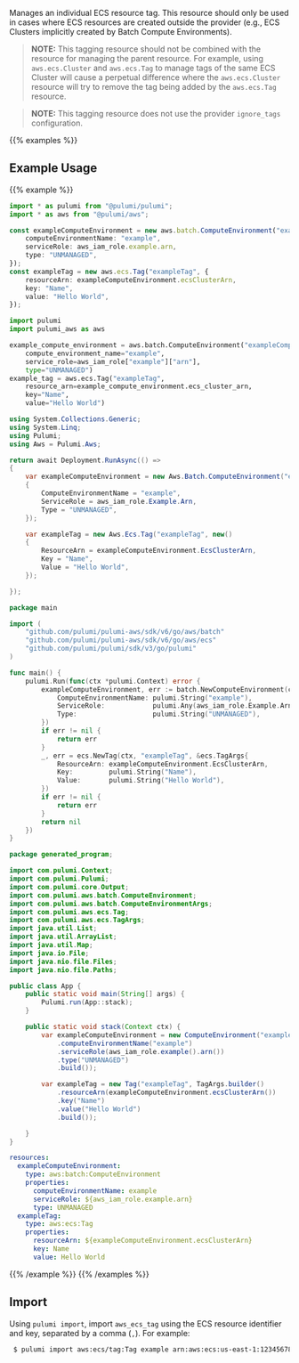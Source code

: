 Manages an individual ECS resource tag. This resource should only be used in cases where ECS resources are created outside the provider (e.g., ECS Clusters implicitly created by Batch Compute Environments).

> **NOTE:** This tagging resource should not be combined with the resource for managing the parent resource. For example, using `aws.ecs.Cluster` and `aws.ecs.Tag` to manage tags of the same ECS Cluster will cause a perpetual difference where the `aws.ecs.Cluster` resource will try to remove the tag being added by the `aws.ecs.Tag` resource.

> **NOTE:** This tagging resource does not use the provider `ignore_tags` configuration.

{{% examples %}}
## Example Usage
{{% example %}}

```typescript
import * as pulumi from "@pulumi/pulumi";
import * as aws from "@pulumi/aws";

const exampleComputeEnvironment = new aws.batch.ComputeEnvironment("exampleComputeEnvironment", {
    computeEnvironmentName: "example",
    serviceRole: aws_iam_role.example.arn,
    type: "UNMANAGED",
});
const exampleTag = new aws.ecs.Tag("exampleTag", {
    resourceArn: exampleComputeEnvironment.ecsClusterArn,
    key: "Name",
    value: "Hello World",
});
```
```python
import pulumi
import pulumi_aws as aws

example_compute_environment = aws.batch.ComputeEnvironment("exampleComputeEnvironment",
    compute_environment_name="example",
    service_role=aws_iam_role["example"]["arn"],
    type="UNMANAGED")
example_tag = aws.ecs.Tag("exampleTag",
    resource_arn=example_compute_environment.ecs_cluster_arn,
    key="Name",
    value="Hello World")
```
```csharp
using System.Collections.Generic;
using System.Linq;
using Pulumi;
using Aws = Pulumi.Aws;

return await Deployment.RunAsync(() => 
{
    var exampleComputeEnvironment = new Aws.Batch.ComputeEnvironment("exampleComputeEnvironment", new()
    {
        ComputeEnvironmentName = "example",
        ServiceRole = aws_iam_role.Example.Arn,
        Type = "UNMANAGED",
    });

    var exampleTag = new Aws.Ecs.Tag("exampleTag", new()
    {
        ResourceArn = exampleComputeEnvironment.EcsClusterArn,
        Key = "Name",
        Value = "Hello World",
    });

});
```
```go
package main

import (
	"github.com/pulumi/pulumi-aws/sdk/v6/go/aws/batch"
	"github.com/pulumi/pulumi-aws/sdk/v6/go/aws/ecs"
	"github.com/pulumi/pulumi/sdk/v3/go/pulumi"
)

func main() {
	pulumi.Run(func(ctx *pulumi.Context) error {
		exampleComputeEnvironment, err := batch.NewComputeEnvironment(ctx, "exampleComputeEnvironment", &batch.ComputeEnvironmentArgs{
			ComputeEnvironmentName: pulumi.String("example"),
			ServiceRole:            pulumi.Any(aws_iam_role.Example.Arn),
			Type:                   pulumi.String("UNMANAGED"),
		})
		if err != nil {
			return err
		}
		_, err = ecs.NewTag(ctx, "exampleTag", &ecs.TagArgs{
			ResourceArn: exampleComputeEnvironment.EcsClusterArn,
			Key:         pulumi.String("Name"),
			Value:       pulumi.String("Hello World"),
		})
		if err != nil {
			return err
		}
		return nil
	})
}
```
```java
package generated_program;

import com.pulumi.Context;
import com.pulumi.Pulumi;
import com.pulumi.core.Output;
import com.pulumi.aws.batch.ComputeEnvironment;
import com.pulumi.aws.batch.ComputeEnvironmentArgs;
import com.pulumi.aws.ecs.Tag;
import com.pulumi.aws.ecs.TagArgs;
import java.util.List;
import java.util.ArrayList;
import java.util.Map;
import java.io.File;
import java.nio.file.Files;
import java.nio.file.Paths;

public class App {
    public static void main(String[] args) {
        Pulumi.run(App::stack);
    }

    public static void stack(Context ctx) {
        var exampleComputeEnvironment = new ComputeEnvironment("exampleComputeEnvironment", ComputeEnvironmentArgs.builder()        
            .computeEnvironmentName("example")
            .serviceRole(aws_iam_role.example().arn())
            .type("UNMANAGED")
            .build());

        var exampleTag = new Tag("exampleTag", TagArgs.builder()        
            .resourceArn(exampleComputeEnvironment.ecsClusterArn())
            .key("Name")
            .value("Hello World")
            .build());

    }
}
```
```yaml
resources:
  exampleComputeEnvironment:
    type: aws:batch:ComputeEnvironment
    properties:
      computeEnvironmentName: example
      serviceRole: ${aws_iam_role.example.arn}
      type: UNMANAGED
  exampleTag:
    type: aws:ecs:Tag
    properties:
      resourceArn: ${exampleComputeEnvironment.ecsClusterArn}
      key: Name
      value: Hello World
```
{{% /example %}}
{{% /examples %}}

## Import

Using `pulumi import`, import `aws_ecs_tag` using the ECS resource identifier and key, separated by a comma (`,`). For example:

```sh
 $ pulumi import aws:ecs/tag:Tag example arn:aws:ecs:us-east-1:123456789012:cluster/example,Name
```
 
